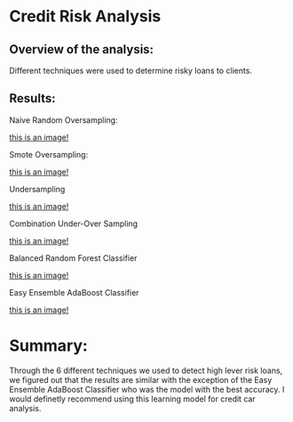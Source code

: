 # Credit Risk Analysis

## Overview of the analysis:

Different techniques were used to determine risky loans to clients.

## Results:

Naive Random Oversampling:

[this is an image!](https://github.com/pipecedillo/Credit_Risk_Analysis/blob/main/Images/NaiveRandom.png)

Smote Oversampling:

[this is an image!](https://github.com/pipecedillo/Credit_Risk_Analysis/blob/main/Images/SmoteOver.png)


Undersampling

[this is an image!](https://github.com/pipecedillo/Credit_Risk_Analysis/blob/main/Images/Undersampling.png)

Combination Under-Over Sampling

[this is an image!](https://github.com/pipecedillo/Credit_Risk_Analysis/blob/main/Images/Combination.png)

Balanced Random Forest Classifier

[this is an image!](https://github.com/pipecedillo/Credit_Risk_Analysis/blob/main/Images/Balanced.png)

Easy Ensemble AdaBoost Classifier

[this is an image!](https://github.com/pipecedillo/Credit_Risk_Analysis/blob/main/Images/EasyEnsemble.png)

# Summary: 

Through the 6 different techniques we used to detect high lever risk loans, we figured out that the results are similar with the exception of the Easy Ensemble AdaBoost Classifier who was the model with the best accuracy. I would definetly recommend using this learning model for credit car analysis. 
